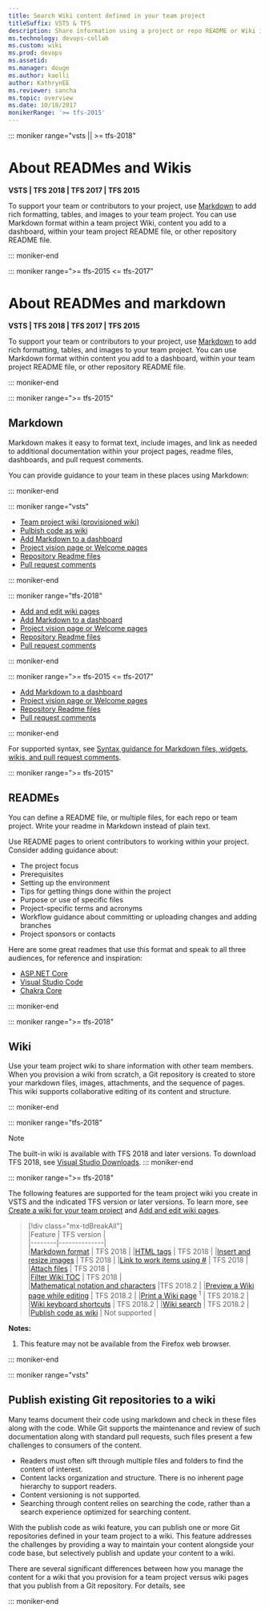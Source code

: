 ```yaml
---
title: Search Wiki content defined in your team project
titleSuffix: VSTS & TFS
description: Share information using a project or repo README or Wiki in Visual Studio Team Services & Team Foundation Server 
ms.technology: devops-collab
ms.custom: wiki
ms.prod: devops
ms.assetid:  
ms.manager: douge
ms.author: kaelliauthor: KathrynEE
ms.reviewer: sancha
ms.topic: overview
ms.date: 10/18/2017
monikerRange: '>= tfs-2015'
---
```


::: moniker range="vsts || >= tfs-2018"
# About READMes and Wikis

**VSTS | TFS 2018 | TFS 2017 | TFS 2015**

To support your team or contributors to your project, use [Markdown](https://en.wikipedia.org/wiki/Markdown) to add rich formatting, tables, and images to your team project. You can use Markdown format within a team project Wiki, content you add to a dashboard, within your team project README file, or other repository README file.  

::: moniker-end


::: moniker range=">= tfs-2015 <= tfs-2017"
# About READMes and markdown

**VSTS | TFS 2018 | TFS 2017 | TFS 2015**

To support your team or contributors to your project, use [Markdown](https://en.wikipedia.org/wiki/Markdown) to add rich formatting, tables, and images to your team project. You can use Markdown format within content you add to a dashboard, within your team project README file, or other repository README file.  

::: moniker-end

::: moniker range=">= tfs-2015"

## Markdown 

Markdown makes it easy to format text, include images, and link as needed to additional documentation within your project pages, readme files, dashboards, and pull request comments.   

You can provide guidance to your team in these places using Markdown:

::: moniker-end

::: moniker range="vsts"   
  
- [Team project wiki (provisioned wiki)](add-edit-wiki.md)
- [Pulbish code as wiki](publish-repo-to-wiki.md)
- [Add Markdown to a dashboard](../report/dashboards/add-markdown-to-dashboard.md)  
- [Project vision page or Welcome pages](project-vision-status.md)    
- [Repository Readme files](../git/create-a-readme.md) 
- [Pull request comments](../git/pull-requests.md) 
 
::: moniker-end


::: moniker range="tfs-2018"   
  
- [Add and edit wiki pages](add-edit-wiki.md)    
- [Add Markdown to a dashboard](../report/dashboards/add-markdown-to-dashboard.md)  
- [Project vision page or Welcome pages](project-vision-status.md)  
- [Repository Readme files](../git/create-a-readme.md) 
- [Pull request comments](../git/pull-requests.md) 
 
::: moniker-end

::: moniker range=">= tfs-2015 <= tfs-2017"   
      
- [Add Markdown to a dashboard](../report/dashboards/add-markdown-to-dashboard.md)  
- [Project vision page or Welcome pages](project-vision-status.md)  
- [Repository Readme files](../git/create-a-readme.md) 
- [Pull request comments](../git/pull-requests.md) 
 
::: moniker-end

For supported syntax, see [Syntax guidance for Markdown files, widgets, wikis, and pull request comments](markdown-guidance.md).


::: moniker range=">= tfs-2015"   

## READMEs

You can define a README file, or multiple files, for each repo or team project. Write your readme in Markdown instead of plain text. 

Use README pages to orient contributors to working within your project. Consider adding guidance about:
- The project focus 
- Prerequisites
- Setting up the environment
- Tips for getting things done within the project
- Purpose or use of specific files
- Project-specific terms and acronyms
- Workflow guidance about committing or uploading changes and adding branches
- Project sponsors or contacts  

Here are some great readmes that use this format and speak to all three audiences, for reference and inspiration:

- [ASP.NET Core](https://github.com/aspnet/Home)
- [Visual Studio Code](https://github.com/Microsoft/vscode)
- [Chakra Core](https://github.com/Microsoft/ChakraCore)

::: moniker-end

::: moniker range=">= tfs-2018"

## Wiki

Use your team project wiki to share information with other team members. When you provision a wiki from scratch, a Git repository is created to store your markdown files, images, attachments, and the sequence of pages. This wiki supports collaborative editing of its content and structure.   

::: moniker-end

::: moniker range="tfs-2018"
> [!NOTE]  
> The built-in wiki is available with TFS 2018 and later versions. To download TFS 2018, see  [Visual Studio Downloads](https://www.visualstudio.com/downloads/). 
::: moniker-end

::: moniker range=">= tfs-2018"

The following features are supported for the team project wiki you create in VSTS and the indicated TFS version or later versions. To learn more, see [Create a wiki for your team project](wiki-create-repo.md) and [Add and edit wiki pages](add-edit-wiki.md). 

> [!div class="mx-tdBreakAll"]  
> |Feature | TFS version |  
> |--------|--------------|  
> |[Markdown format](markdown-guidance.md) | TFS 2018 | 
> |[HTML tags](markdown-guidance.md#html) | TFS 2018 | 
> |[Insert and resize images](markdown-guidance.md#images) | TFS 2018 | 
> |[Link to work items using #](markdown-guidance.md#link-work-items) | TFS 2018 |  
> |[Attach files](markdown-guidance.md#attach) | TFS 2018 |  
> |[Filter Wiki TOC](filter-print-wiki.md) | TFS 2018 |  
> |[Mathematical notation and characters](markdown-guidance.md#mathematical-notation) |TFS 2018.2 | 
> |[Preview a Wiki page while editing](add-edit-wiki.md) | TFS 2018.2 | 
> |[Print a Wiki page](filter-print-wiki.md) <sup>1</sup> | TFS 2018.2 | 
> |[Wiki keyboard shortcuts](wiki-keyboard-shortcuts.md) | TFS 2018.2 | 
> |[Wiki search](search-wiki.md) | TFS 2018.2 | 
> |[Publish code as wiki](publish-repo-to-wiki.md) | Not supported | 

**Notes:**
1. This feature may not be available from the Firefox web browser.  


::: moniker-end

::: moniker range="vsts"
## Publish existing Git repositories to a wiki  

Many teams document their code using markdown and check in these files along with the code. While Git supports the maintenance and review of such documentation along with standard pull requests, such files present a few challenges to consumers of the content. 

- Readers must often sift through multiple files and folders to find the content of interest. 
- Content lacks organization and structure. There is no inherent page hierarchy to support readers.
- Content versioning is not supported. 
- Searching through content relies on searching the code, rather than a search experience optimized for searching content. 

With the publish code as wiki feature, you can publish one or more Git repositories defined in your team project to a wiki. This feature addresses the challenges by providing a way to maintain your content alongside your code base, but selectively publish and update your content to a wiki.  

There are several significant differences between how you manage the content for a wiki that you provision for a team project versus wiki pages that you publish from a Git repository. For details, see 
   
::: moniker-end
